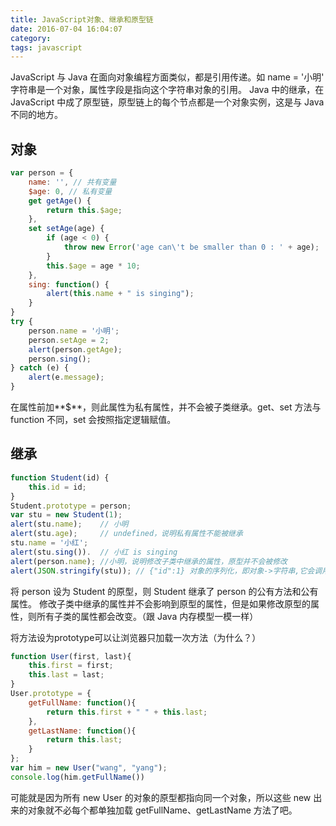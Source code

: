 ```yaml
---
title: JavaScript对象、继承和原型链
date: 2016-07-04 16:04:07
category:
tags: javascript
---
```

JavaScript 与 Java 在面向对象编程方面类似，都是引用传递。如
name = '小明'
字符串是一个对象，属性字段是指向这个字符串对象的引用。
Java 中的继承，在 JavaScript 中成了原型链，原型链上的每个节点都是一个对象实例，这是与 Java 不同的地方。

## 对象
```js
var person = {
    name: '', // 共有变量
    $age: 0, // 私有变量
    get getAge() {
        return this.$age;
    },
    set setAge(age) {
        if (age < 0) {
            throw new Error('age can\'t be smaller than 0 : ' + age);
        }
        this.$age = age * 10;
    },
    sing: function() {
        alert(this.name + " is singing");
    }
}
try {
    person.name = '小明';
    person.setAge = 2;
    alert(person.getAge);
    person.sing();
} catch (e) {
    alert(e.message);
}
```
在属性前加**$**，则此属性为私有属性，并不会被子类继承。get、set 方法与 function 不同，set 会按照指定逻辑赋值。

## 继承
```js
function Student(id) {
    this.id = id;
}
Student.prototype = person;
var stu = new Student(1);
alert(stu.name);	// 小明
alert(stu.age);		// undefined，说明私有属性不能被继承
stu.name = '小红';
alert(stu.sing()).  // 小红 is singing
alert(person.name);	//小明，说明修改子类中继承的属性，原型并不会被修改
alert(JSON.stringify(stu)); // {"id":1} 对象的序列化，即对象->字符串,它会调用对象自身的 toJSON() 方法；反序列化为JSON.parse()
```
将 person 设为 Student 的原型，则 Student 继承了 person 的公有方法和公有属性。
修改子类中继承的属性并不会影响到原型的属性，但是如果修改原型的属性，则所有子类的属性都会改变。（跟 Java 内存模型一模一样）

将方法设为prototype可以让浏览器只加载一次方法（为什么？）
```js
function User(first, last){
    this.first = first;
    this.last = last;
}
User.prototype = {
    getFullName: function(){
        return this.first + " " + this.last;
    },
    getLastName: function(){
        return this.last;
    }
};
var him = new User("wang", "yang");
console.log(him.getFullName())
```
可能就是因为所有 new User 的对象的原型都指向同一个对象，所以这些 new 出来的对象就不必每个都单独加载 getFullName、getLastName 方法了吧。
